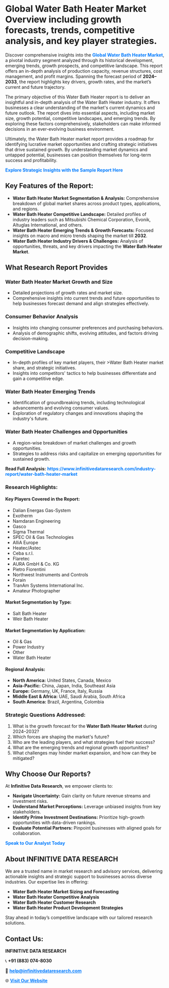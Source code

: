 <h1>Global Water Bath Heater Market Overview including growth forecasts, trends, competitive analysis, and key player strategies.</h1>
<p>
Discover comprehensive insights into the 
<a href="https://www.infinitivedataresearch.com/industry-report/water-bath-heater-market" rel="dofollow" style="color: #007BFF; text-decoration: none;"><strong>Global Water Bath Heater Market</strong></a>, a pivotal industry segment analyzed through its historical development, emerging trends, growth prospects, and competitive landscape. This report offers an in-depth analysis of production capacity, revenue structures, cost management, and profit margins. Spanning the forecast period of <strong>2024–2033</strong>, the report highlights key drivers, growth rates, and the market’s current and future trajectory.
</p>
<p>
The primary objective of this Water Bath Heater report is to deliver an insightful and in-depth analysis of the Water Bath Heater industry. It offers businesses a clear understanding of the market's current dynamics and future outlook. The report dives into essential aspects, including market size, growth potential, competitive landscapes, and emerging trends. By exploring these factors comprehensively, stakeholders can make informed decisions in an ever-evolving business environment.
</p>
<p>
Ultimately, the Water Bath Heater market report provides a roadmap for identifying lucrative market opportunities and crafting strategic initiatives that drive sustained growth. By understanding market dynamics and untapped potential, businesses can position themselves for long-term success and profitability.
</p>
<p>
<a href="https://www.infinitivedataresearch.com/request-sample/reportId=112134" style="color: #007BFF; text-decoration: none;"><strong>Explore Strategic Insights with the Sample Report Here</strong></a>
</p>

<h2>Key Features of the Report:</h2>
<ul>
<li><strong>Water Bath Heater Market Segmentation & Analysis:</strong> Comprehensive breakdown of global market shares across product types, applications, and regions.</li>
<li><strong>Water Bath Heater Competitive Landscape:</strong> Detailed profiles of industry leaders such as Mitsubishi Chemical Corporation, Evonik, Altuglas International, and others.</li>
<li><strong>Water Bath Heater Emerging Trends & Growth Forecasts:</strong> Focused insights on macro and micro trends shaping the market till <strong>2032</strong>.</li>
<li><strong>Water Bath Heater Industry Drivers & Challenges:</strong> Analysis of opportunities, threats, and key drivers impacting the <strong>Water Bath Heater Market</strong>.</li>
</ul>

<h2>What Research Report Provides</h2>
<h3>Water Bath Heater Market Growth and Size</h3>
<ul>
<li>Detailed projections of growth rates and market size.</li>
<li>Comprehensive insights into current trends and future opportunities to help businesses forecast demand and align strategies effectively.</li>
</ul>

<h3>Consumer Behavior Analysis</h3>
<ul>
<li>Insights into changing consumer preferences and purchasing behaviors.</li>
<li>Analysis of demographic shifts, evolving attitudes, and factors driving decision-making.</li>
</ul>

<h3>Competitive Landscape</h3>
<ul>
<li>In-depth profiles of key market players, their >Water Bath Heater market share, and strategic initiatives.</li>
<li>Insights into competitors' tactics to help businesses differentiate and gain a competitive edge.</li>
</ul>

<h3>Water Bath Heater Emerging Trends</h3>
<ul>
<li>Identification of groundbreaking trends, including technological advancements and evolving consumer values.</li>
<li>Exploration of regulatory changes and innovations shaping the industry's future.</li>
</ul>

<h3>Water Bath Heater Challenges and Opportunities</h3>
<ul>
<li>A region-wise breakdown of market challenges and growth opportunities.</li>
<li>Strategies to address risks and capitalize on emerging opportunities for sustained growth.</li>
</ul>
<p><strong>Read Full Analysis:</strong> <a href="https://www.infinitivedataresearch.com/industry-report/water-bath-heater-market" rel="dofollow" style="color: #007BFF; text-decoration: none;"><strong>https://www.infinitivedataresearch.com/industry-report/water-bath-heater-market</strong></a></p>
<h3>Research Highlights:</h3>
<h4>Key Players Covered in the Report:</h4>
<ul><li>Dalian Energas Gas-System</li><li>Exotherm</li><li>Namdaran Engineering</li><li>Gasco</li><li>Sigma Thermal</li><li>SPEC Oil &amp; Gas Technologies</li><li>AlliA Europe</li><li>Heatec/Astec</li><li>Ceba s.r.l.</li><li>Flaretec</li><li>AURA GmbH &amp; Co. KG</li><li>Pietro Fiorentini</li><li>Northwest Instruments and Controls</li><li>Forain</li><li>TranAm Systems International Inc.</li><li>Amateur Photographer</li></ul>
<h4>Market Segmentation by Type:</h4>
<ul><li>Salt Bath Heater</li><li>Weir Bath Heater</li></ul>
<h4>Market Segmentation by Application:</h4>
<ul><li>Oil &amp; Gas</li><li>Power Industry</li><li>Other</li><li>Water Bath Heater</li></ul>

<h4>Regional Analysis:</h4>
<ul>
<li><strong>North America:</strong> United States, Canada, Mexico</li>
<li><strong>Asia-Pacific:</strong> China, Japan, India, Southeast Asia</li>
<li><strong>Europe:</strong> Germany, UK, France, Italy, Russia</li>
<li><strong>Middle East & Africa:</strong> UAE, Saudi Arabia, South Africa</li>
<li><strong>South America:</strong> Brazil, Argentina, Colombia</li>
</ul>

<h3>Strategic Questions Addressed:</h3>
<ol>
<li>What is the growth forecast for the <strong>Water Bath Heater Market</strong> during 2024–2032?</li>
<li>Which forces are shaping the market's future?</li>
<li>Who are the leading players, and what strategies fuel their success?</li>
<li>What are the emerging trends and regional growth opportunities?</li>
<li>What challenges may hinder market expansion, and how can they be mitigated?</li>
</ol>

<h2>Why Choose Our Reports?</h2>
<p>At <strong>Infinitive Data Research</strong>, we empower clients to:</p>
<ul>
<li><strong>Navigate Uncertainty:</strong> Gain clarity on future revenue streams and investment risks.</li>
<li><strong>Understand Market Perceptions:</strong> Leverage unbiased insights from key stakeholders.</li>
<li><strong>Identify Prime Investment Destinations:</strong> Prioritize high-growth opportunities with data-driven rankings.</li>
<li><strong>Evaluate Potential Partners:</strong> Pinpoint businesses with aligned goals for collaboration.</li>
</ul>
<p><a href="https://www.infinitivedataresearch.com/industry-report/water-bath-heater-market" rel="dofollow" style="color: #007BFF; text-decoration: none;"><strong>Speak to Our Analyst Today</strong></a></p>

<h2>About INFINITIVE DATA RESEARCH</h2>
<p>We are a trusted name in market research and advisory services, delivering actionable insights and strategic support to businesses across diverse industries. Our expertise lies in offering:</p>
<ul>
<li><strong>Water Bath Heater Market Sizing and Forecasting</strong></li>
<li><strong>Water Bath Heater Competitive Analysis</strong></li>
<li><strong>Water Bath Heater Customer Research</strong></li>
<li><strong>Water Bath Heater Product Development Strategies</strong></li>
</ul>
<p>Stay ahead in today’s competitive landscape with our tailored research solutions.</p>

<h2>Contact Us:</h2>
<p><strong>INFINITIVE DATA RESEARCH</strong></p>
<p>📞 <strong>+91 (883) 074-8030</strong></p>
<p>📧 <strong><a href="mailto:help@infinitivedataresearch.com" style="color: #007BFF;">help@infinitivedataresearch.com</a></strong></p>
<p>🌐 <strong><a href="https://www.infinitivedataresearch.com" rel="dofollow" style="color: #007BFF;">Visit Our Website</a></strong></p>